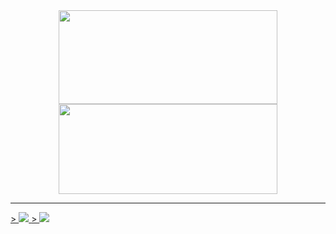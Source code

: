
<div align="center">
    <img align="center" src="https://github-readme-stats.vercel.app/api?username=LeandroOlczyk&show_icons=true&theme=transparent" width="350" height="150">
    <img align="center" src="https://github-readme-stats.vercel.app/api/top-langs/?username=LeandroOlczyk&layout=compact&theme=transparent" width="350" height="144">
</div>

---

<p align="left">
  <a href="https://www.hackerrank.com/leandro_olczyk?hr_r=1" target="_blank">>
    <img src="https://img.shields.io/badge/-Hackerrank-2EC866?style=for-the-badge&logo=HackerRank&logoColor=white" />
  </a>
  <a href="https://www.linkedin.com/in/leandro-olczyk-8297691a3/" target="_blank">>
    <img src="https://img.shields.io/badge/LinkedIn-0077B5?style=for-the-badge&logo=linkedin&logoColor=white" />
  </a>
</p>
